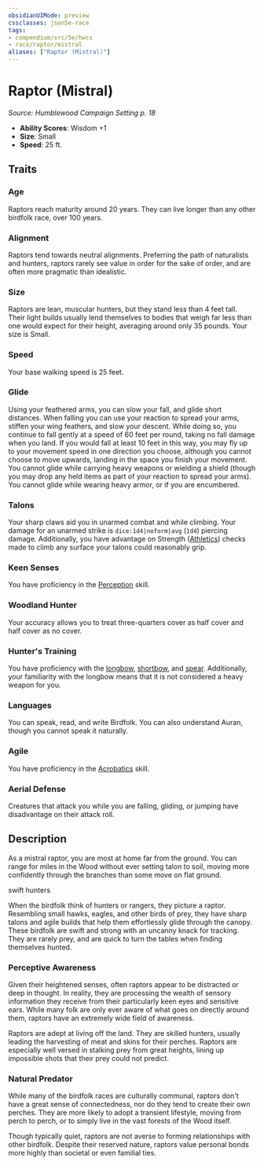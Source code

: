 ```yaml
---
obsidianUIMode: preview
cssclasses: json5e-race
tags:
- compendium/src/5e/hwcs
- race/raptor/mistral
aliases: ["Raptor (Mistral)"]
---
```

# Raptor (Mistral)
*Source: Humblewood Campaign Setting p. 18*  

- **Ability Scores**: Wisdom +1
- **Size**: Small
- **Speed**: 25 ft.

## Traits

### Age

Raptors reach maturity around 20 years. They can live longer than any other birdfolk race, over 100 years.

### Alignment

Raptors tend towards neutral alignments. Preferring the path of naturalists and hunters, raptors rarely see value in order for the sake of order, and are often more pragmatic than idealistic.

### Size

Raptors are lean, muscular hunters, but they stand less than 4 feet tall. Their light builds usually lend themselves to bodies that weigh far less than one would expect for their height, averaging around only 35 pounds. Your size is Small.

### Speed

Your base walking speed is 25 feet.

### Glide

Using your feathered arms, you can slow your fall, and glide short distances. When falling you can use your reaction to spread your arms, stiffen your wing feathers, and slow your descent. While doing so, you continue to fall gently at a speed of 60 feet per round, taking no fall damage when you land. If you would fall at least 10 feet in this way, you may fly up to your movement speed in one direction you choose, although you cannot choose to move upwards, landing in the space you finish your movement. You cannot glide while carrying heavy weapons or wielding a shield (though you may drop any held items as part of your reaction to spread your arms). You cannot glide while wearing heavy armor, or if you are encumbered.

### Talons

Your sharp claws aid you in unarmed combat and while climbing. Your damage for an unarmed strike is `dice:1d4|noform|avg` (`1d4`) piercing damage. Additionally, you have advantage on Strength ([Athletics](2-Mechanics/CLI/rules/skills.md#Athletics)) checks made to climb any surface your talons could reasonably grip.

### Keen Senses

You have proficiency in the [Perception](2-Mechanics/CLI/rules/skills.md#Perception) skill.

### Woodland Hunter

Your accuracy allows you to treat three-quarters cover as half cover and half cover as no cover.

### Hunter's Training

You have proficiency with the [longbow](2-Mechanics/CLI/items/longbow.md), [shortbow](2-Mechanics/CLI/items/shortbow.md), and [spear](2-Mechanics/CLI/items/spear.md). Additionally, your familiarity with the longbow means that it is not considered a heavy weapon for you.

### Languages

You can speak, read, and write Birdfolk. You can also understand Auran, though you cannot speak it naturally.

### Agile

You have proficiency in the [Acrobatics](2-Mechanics/CLI/rules/skills.md#Acrobatics) skill.

### Aerial Defense

Creatures that attack you while you are falling, gliding, or jumping have disadvantage on their attack roll.

## Description

As a mistral raptor, you are most at home far from the ground. You can range for miles in the Wood without ever setting talon to soil, moving more confidently through the branches than some move on flat ground.

swift hunters

When the birdfolk think of hunters or rangers, they picture a raptor. Resembling small hawks, eagles, and other birds of prey, they have sharp talons and agile builds that help them effortlessly glide through the canopy. These birdfolk are swift and strong with an uncanny knack for tracking. They are rarely prey, and are quick to turn the tables when finding themselves hunted.

### Perceptive Awareness

Given their heightened senses, often raptors appear to be distracted or deep in thought. In reality, they are processing the wealth of sensory information they receive from their particularly keen eyes and sensitive ears. While many folk are only ever aware of what goes on directly around them, raptors have an extremely wide field of awareness.

Raptors are adept at living off the land. They are skilled hunters, usually leading the harvesting of meat and skins for their perches. Raptors are especially well versed in stalking prey from great heights, lining up impossible shots that their prey could not predict.

### Natural Predator

While many of the birdfolk races are culturally communal, raptors don't have a great sense of connectedness, nor do they tend to create their own perches. They are more likely to adopt a transient lifestyle, moving from perch to perch, or to simply live in the vast forests of the Wood itself.

Though typically quiet, raptors are not averse to forming relationships with other birdfolk. Despite their reserved nature, raptors value personal bonds more highly than societal or even familial ties.